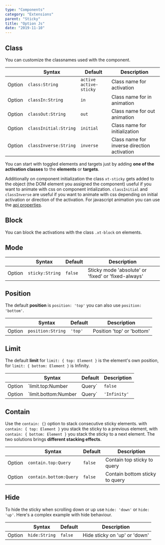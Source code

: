 ```yaml
---
type: "Components"
category: "Extensions"
parent: "Sticky"
title: "Option Js"
date: "2019-11-10"
---
```


## Class

You can customize the classnames used with the component.

<div class="table-scroll">

|                         | Syntax                                    | Default                       | Description                   |
| ----------------------- | ----------------------------------------- | ----------------------------- | ----------------------------- |
| Option                  | `class:String`                          | `active active-sticky`        | Class name for activation            |
| Option                  | `classIn:String`                          | `in`        | Class name for in animation            |
| Option                  | `classOut:String`                          | `out`        | Class name for out animation            |
| Option                  | `classInitial:String`                          | `initial`        | Class name for initialization            |
| Option                  | `classInverse:String`                          | `inverse`        | Class name for inverse direction activation            |

</div>

You can start with toggled elements and targets just by adding **one of the activation classes** to the **elements** or **targets**.

Additionally on component initialization the class `xt-sticky` gets added to the object (the DOM element you assigned the component) useful if you want to animate with css on component intialization. `classInitial` and `classInverse` are useful if you want to animate with css depending on initial activation or direction of the activation. For javascript animation you can use the [api properties](/components/extensions/sticky/api#properties).

## Block

You can block the activations with the class `.xt-block` on elements.

<demo>
  <div class="gatsby_demo_item toggle" data-iframe="iframe/components/extensions/sticky/block">
  </div>
</demo>

## Mode

<div class="table-scroll">

|                         | Syntax                                    | Default                       | Description                   |
| ----------------------- | ----------------------------------------- | ----------------------------- | ----------------------------- |
| Option                  | `sticky:String`                          | `false`        | Sticky mode 'absolute' or 'fixed' or 'fixed-always'            |

</div>

<demo>
  <div class="gatsby_demo_item toggle" data-iframe="iframe/components/extensions/sticky/mode-absolute">
  </div>
  <div class="gatsby_demo_item toggle" data-iframe="iframe/components/extensions/sticky/mode-fixed">
  </div>
  <div class="gatsby_demo_item toggle" data-iframe="iframe/components/extensions/sticky/mode-fixed-always">
  </div>
</demo>

## Position

The default **position** is `position: 'top'` you can also use `position: 'bottom'`.

<div class="table-scroll">

|                         | Syntax                                    | Default                       | Description                   |
| ----------------------- | ----------------------------------------- | ----------------------------- | ----------------------------- |
| Option                  | `position:String`                          | `'top'`        | Position 'top' or 'bottom'            |

</div>

<demo>
  <div class="gatsby_demo_item toggle" data-iframe="iframe/components/extensions/sticky/position"></div>
</demo>

## Limit

The default **limit** for `limit: { top: Element }` is the element's own position, for `limit: { bottom: Element }` is Infinity.

<div class="table-scroll">

|                         | Syntax                                    | Default                       | Description                   |
| ----------------------- | ----------------------------------------- | ----------------------------- | ----------------------------- |
| Option                  | `limit.top:Number|Query`                          | `false`        | Limit top sticky to pixel or query           |
| Option                  | `limit.bottom:Number|Query`                          | `'Infinity'`        | Limit bottom sticky to pixel or query            |

</div>

<demo>
  <div class="gatsby_demo_item toggle" data-iframe="iframe/components/extensions/sticky/limit">
  </div>
</demo>

## Contain

Use the `contain: {}` option to stack consecutive sticky elements. with `contain: { top: Element }` you stack the sticky to a previous element, with `contain: { bottom: Element }` you stack the sticky to a next element. The two solutions brings **different stacking effects**.

<div class="table-scroll">

|                         | Syntax                                    | Default                       | Description                   |
| ----------------------- | ----------------------------------------- | ----------------------------- | ----------------------------- |
| Option                  | `contain.top:Query`                          | `false`        | Contain top sticky to query            |
| Option                  | `contain.bottom:Query`                          | `false`        | Contain bottom sticky to query            |

</div>

<demo>
  <div class="gatsby_demo_item toggle" data-iframe="iframe/components/extensions/sticky/contain-top">
  </div>
  <div class="gatsby_demo_item toggle" data-iframe="iframe/components/extensions/sticky/contain-bottom">
  </div>
</demo>

## Hide

To hide the sticky when scrolling down or up use `hide: 'down'` or `hide: 'up'`. Here's a complex example with hide behaviour.

<div class="table-scroll">

|                         | Syntax                                    | Default                       | Description                   |
| ----------------------- | ----------------------------------------- | ----------------------------- | ----------------------------- |
| Option                  | `hide:String`                          | `false`        | Hide sticky on 'up' or 'down'            |

</div>

<demo>
  <div class="gatsby_demo_item toggle" data-iframe="iframe/components/extensions/sticky/hide">
  </div>
</demo>
